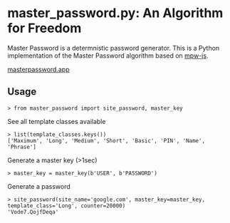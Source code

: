 # master\_password.py: An Algorithm for Freedom

Master Password is a determnistic password generator.
This is a Python implementation of the Master Password algorithm based on 
[mpw-js](https://github.com/tmthrgd/mpw-js).

[masterpassword.app](masterpassword.app)

## Usage

```
> from master_password import site_password, master_key
```

See all template classes available 

```
> list(template_classes.keys())
['Maximum', 'Long', 'Medium', 'Short', 'Basic', 'PIN', 'Name', 'Phrase']
```

Generate a master key (>1sec)

```
> master_key = master_key(b'USER', b'PASSWORD')
```

Generate a password

```
> site_password(site_name='google.com', master_key=master_key, template_class='Long', counter=20000)
'Vode7.QojfDeqa'
```
